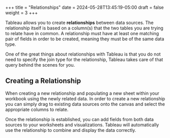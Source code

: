 +++
title = "Relationships"
date = 2024-05-28T13:45:19-05:00
draft = false
weight = 3
+++

Tableau allows you to create **relationships** between data sources. The relationship itself is based on a column(s) that the two tables you are trying to relate have in common. A relationship must have at least one matching pair of fields in order to be created, meaning they must be of the same data type.

One of the great things about relationships with Tableau is that you do not need to specify the join type for the relationship, Tableau takes care of that query behind the scenes for you.

## Creating a Relationship

When creating a new relationship and populating a new sheet within your workbook using the newly related data. In order to create a new relationship you can simply drag to existing data sources onto the canvas and select the appropriate columns to relate.

Once the relationship is established, you can add fields from both data sources to your worksheets and visualizations. Tableau will automatically use the relationship to combine and display the data correctly.

<!-- TODO: Add Image of creating a relationship below -->
